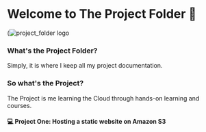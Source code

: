 # Welcome to The Project Folder 📁

(![project_folder logo](https://github.com/theDovelyDev/theprojectfolder/assets/143884432/bce08090-2fa1-42a7-a4ec-53da30a616b1)



### What's the Project Folder?
Simply, it is where I keep all my project documentation. 

### So what's the Project?
The Project is me learning the Cloud through hands-on learning and courses. 

#### 💻 Project One: Hosting a static website on Amazon S3
